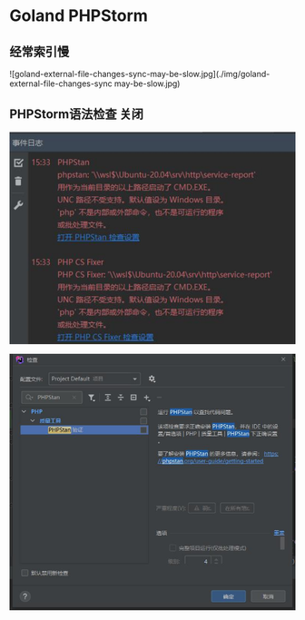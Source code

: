 # Goland PHPStorm

## 经常索引慢

![goland-external-file-changes-sync-may-be-slow.jpg](./img/goland-external-file-changes-sync may-be-slow.jpg)

## PHPStorm语法检查 关闭

![phpstorm-close-phpstan-1.jpg](./img/phpstorm-close-phpstan-1.jpg)

![phpstorm-close-phpstan-2.jpg](./img/phpstorm-close-phpstan-2.jpg)

